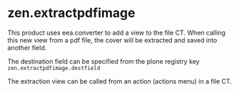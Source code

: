 # zen.extractpdfimage

This product uses eea.converter to add a view to the file CT.
When calling this new view from a pdf file, the cover will be extracted
and saved into another field.

The destination field can be specified from the plone registry key `zen.extractpdfimage.destfield`

The extraction view can be called from an action (actions menu) in a file CT.
